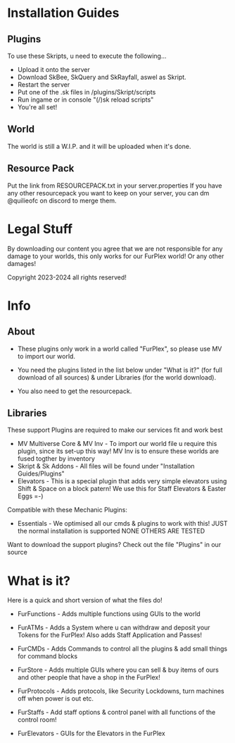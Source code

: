Installation Guides
============================

Plugins
-------------
To use these Skripts, u need to execute the following...
- Upload it onto the server
- Download SkBee, SkQuery and SkRayfall, aswel as Skript.
- Restart the server
- Put one of the .sk files in /plugins/Skript/scripts
- Run ingame or in console "(/)sk reload scripts"
- You're all set!

World
-------------
The world is still a W.I.P. and it will be uploaded when it's done.

Resource Pack
-------------
Put the link from RESOURCEPACK.txt in your server.properties
If you have any other resourcepack you want to keep on your server, you can dm @quilieofc on discord to merge them.

Legal Stuff
============================
By downloading our content you agree that we are not responsible for any damage to your worlds, this only works for our FurPlex world! Or any other damages!

Copyright 2023-2024 all rights reserved!

Info
============================


About
-------------

- These plugins only work in a world called "FurPlex", so please use MV to import our world.

- You need the plugins listed in the list below under "What is it?" (for full download of all sources) & under Libraries (for the world download).

- You also need to get the resourcepack.

Libraries
-------------

These support Plugins are required to make our services fit and work best
- MV Multiverse Core & MV Inv - To import our world file u require this plugin, since its set-up this way! MV Inv is to ensure these worlds are fused togther by inventory
- Skript & Sk Addons - All files will be found under "Installation Guides/Plugins" 
- Elevators - This is a special plugin that adds very simple elevators using Shift & Space on a block patern! We use this for Staff Elevators & Easter Eggs =-)

Compatible with these Mechanic Plugins:
- Essentials - We optimised all our cmds & plugins to work with this! JUST the normal installation is supported NONE OTHERS ARE TESTED

Want to download the support plugins? Check out the file "Plugins" in our source

What is it?
============================
Here is a quick and short version of what the files do!

- FurFunctions - Adds multiple functions using GUIs to the world

- FurATMs - Adds a System where u can withdraw and deposit your Tokens for the FurPlex! Also adds Staff Application and Passes!

- FurCMDs - Adds Commands to control all the plugins & add small things for command blocks

- FurStore - Adds multiple GUIs where you can sell & buy items of ours and other people that have a shop in the FurPlex!

- FurProtocols - Adds protocols, like Security Lockdowns, turn machines off when power is out etc.

- FurStaffs - Add staff options & control panel with all functions of the control room!

- FurElevators - GUIs for the Elevators in the FurPlex

